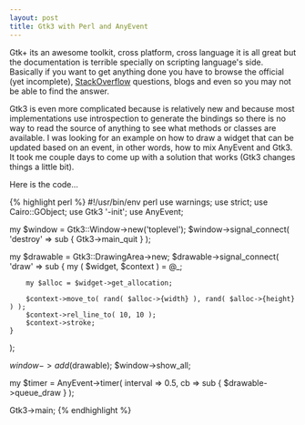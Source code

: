 ```yaml
---
layout: post
title: Gtk3 with Perl and AnyEvent
---
```


Gtk+ its an awesome toolkit, cross platform, cross language it is all great but the documentation is terrible specially on scripting language's side. Basically if you want to get anything done you have to browse the official (yet incomplete), [StackOverflow][1] questions, blogs and even so you may not be able to find the answer.

Gtk3 is even more complicated because is relatively new and because most implementations use introspection to generate the bindings so there is no way to read the source of anything to see what methods or classes are available. I was looking for an example on how to draw a widget that can be updated based on an event, in other words, how to mix AnyEvent and Gtk3. It took me couple days to come up with a solution that works (Gtk3 changes things a little bit).

Here is the code...

{% highlight perl %}
#!/usr/bin/env perl
use warnings;
use strict;
use Cairo::GObject;
use Gtk3 '-init';
use AnyEvent;

my $window = Gtk3::Window->new('toplevel');
$window->signal_connect( 'destroy' => sub { Gtk3->main_quit } );

my $drawable = Gtk3::DrawingArea->new;
$drawable->signal_connect(
    'draw' => sub {
        my ( $widget, $context ) = @_;

        my $alloc = $widget->get_allocation;

        $context->move_to( rand( $alloc->{width} ), rand( $alloc->{height} ) );
        $context->rel_line_to( 10, 10 );
        $context->stroke;
    }
);

$window->add($drawable);
$window->show_all;

my $timer = AnyEvent->timer(
    interval => 0.5,
    cb       => sub { $drawable->queue_draw }
);

Gtk3->main;
{% endhighlight %} 

[1]:  http://stackoverflow.com/ "StackOverflow"

